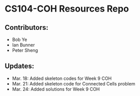 # CS104-COH Resources Repo
## Contributors:
- Bob Ye
- Ian Bunner
- Peter Sheng

## Updates:
- Mar. 18: Added skeleton codes for Week 9 COH
- Mar. 21: Added skeleton code for Connected Cells problem
- Mar. 24: Added solutions for Week 9 COH
